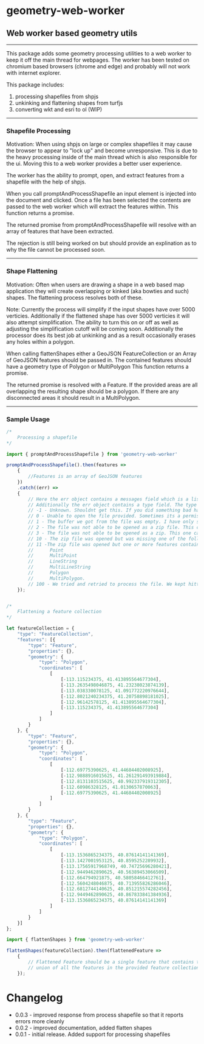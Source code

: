 # geometry-web-worker
## Web worker based geometry utils

---
This package adds some geometry processing utilities to a web worker to keep it off the main thread for webpages. The worker has been tested on chromium based browsers (chrome and edge) and probably will not work with internet explorer.

This package includes:
1) processing shapefiles from shpjs
1) unkinking and flattening shapes from turfjs
1) converting wkt and esri to ol (WIP)

---

### Shapefile Processing

Motivation: When using shpjs on large or complex shapefiles it may cause the browser to appear to "lock up" and become unresponsive. This is due to the heavy processing inside of the main thread which is also responsible for the ui. Moving this to a web worker provides a better user experience.

The worker has the ability to prompt, open, and extract features from a shapefile with the help of shpjs.

When you call promptAndProcessShapefile an input element is injected into the document and clicked. Once a file has been selected the contents are passed to the web worker which will extract the features within. This function returns a promise.

The returned promise from promptAndProcessShapefile will resolve with an array of features that have been extracted.

The rejection is still being worked on but should provide an explination as to why the file cannot be processed soon.

---

### Shape Flattening

Motivation: Often when users are drawing a shape in a web based map application they will create overlapping or kinked (aka bowties and such) shapes. The flattening process resolves both of these.

Note: Currently the process will simplify if the input shapes have over 5000 verticies. Additionally if the flattened shape has over 5000 verticies it will also attempt simplification. The ability to turn this on or off as well as adjusting the simplification cutoff will be coming soon. Additionally the processor does its best job at unkinking and as a result occasionally erases any holes within a polygon.

When calling flattenShapes either a GeoJSON FeatureCollection or an Array of GeoJSON features should be passed in. The contained features should have a geometry type of Polygon or MultiPolygon This function returns a promise.

The returned promise is resolved with a Feature. If the provided areas are all overlapping the resulting shape should be a polygon. If there are any disconnected areas it should result in a MultiPolygon.


---

### Sample Usage


```javascript
/*
    Processing a shapefile
*/

import { promptAndProcessShapefile } from 'geometry-web-worker'

promptAndProcessShapefile().then(features => 
    { 
        //Features is an array of GeoJSON features
    })
    .catch((err) => 
    { 
		// Here the err object contains a messages field which is a list of messages encountered. The messages are more human readable but may not fit your localization
		// Additionally the err object contains a type field. The type is an integer representaion of the error
		// -1 - Unknown. Shouldnt get this. If you did something bad happened :)
		// 0 - Unable to open the file provided. Sometimes its a permission issue.
		// 1 - The buffer we got from the file was empty. I have only seen this one when I tried to pass an empty file
		// 2 - The file was not able to be opened as a zip file. This can happen if the user doesnt select a zip file.
		// 3 - The file was not able to be opened as a zip. This one can happen if the zip is corrupt.
		// 10 - The zip file was opened but was missing one of the following files: shp, dbf, prj
		// 11 -The zip file was opened but one or more features contained was an unrecognized type. Each feature must have a geometry of one of the following types
		//		Point
		//		MultiPoint
		//		LineString
		//		MultiLineString
		//		Polygon
		//		MultiPolygon.
		// 100 - We tried and retried to process the file. We kept hitting errors and we gave up trying to handle this file
    });


/*
    Flattening a feature collection
*/

let featureCollection = {
	"type": "FeatureCollection",
	"features": [{
		"type": "Feature",
		"properties": {},
		"geometry": {
			"type": "Polygon",
			"coordinates": [
				[
					[-113.115234375, 41.413895564677304],
					[-113.2635498046875, 41.23238023874139],
					[-113.038330078125, 41.091772220976644],
					[-112.8021240234375, 41.20758898181025],
					[-112.96142578125, 41.413895564677304],
					[-113.115234375, 41.413895564677304]
				]
			]
		}
	}, {
		"type": "Feature",
		"properties": {},
		"geometry": {
			"type": "Polygon",
			"coordinates": [
				[
					[-112.69775390625, 41.44684402008925],
					[-112.9888916015625, 41.261291493919884],
					[-112.8131103515625, 40.992337919312305],
					[-112.60986328125, 41.0130657870063],
					[-112.69775390625, 41.44684402008925]
				]
			]
		}
	}, {
		"type": "Feature",
		"properties": {},
		"geometry": {
			"type": "Polygon",
			"coordinates": [
				[
					[-113.1536865234375, 40.87614141141369],
					[-113.1427001953125, 40.8595252289932],
					[-113.17565917968749, 40.74725696280421],
					[-112.9449462890625, 40.56389453066509],
					[-112.664794921875, 40.58058466412761],
					[-112.5604248046875, 40.713955826286046],
					[-112.6812744140625, 40.851215574282456],
					[-112.9449462890625, 40.867833841384936],
					[-113.1536865234375, 40.87614141141369]
				]
			]
		}
	}]
};

import { flattenShapes } from 'geometry-web-worker'

flattenShapes(featureCollection).then(flattenedFeature =>
    {
        // Flattened Feature should be a single feature that contains the
        // union of all the features in the provided feature collection
    });

```

# Changelog
- 0.0.3 - improved response from process shapefile so that it reports errors more cleanly
- 0.0.2 - improved documentation, added flatten shapes
- 0.0.1 - initial release. Added support for processing shapefiles